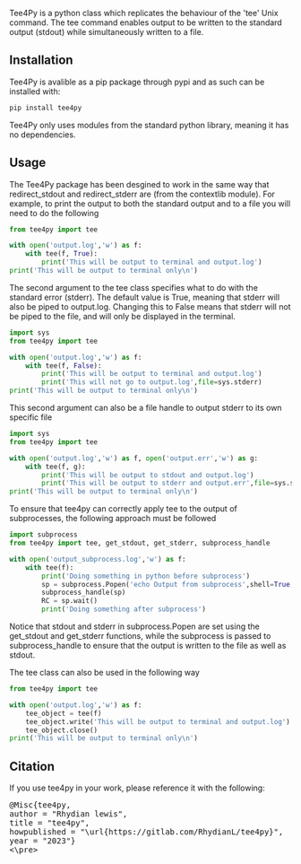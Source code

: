 Tee4Py is a python class which replicates the behaviour of the 'tee' Unix command. The tee command enables output to be written to the standard output (stdout) while simultaneously written to a file. 


## Installation

Tee4Py is avalible as a pip package through pypi and as such can be installed with:

```bash
pip install tee4py
```

Tee4Py only uses modules from the standard python library, meaning it has no dependencies. 


## Usage

The Tee4Py package has been desgined to work in the same way that redirect_stdout and redirect_stderr are (from the contextlib module). For example, to print the output to both the standard output and to a file you will need to do the following

```python
from tee4py import tee

with open('output.log','w') as f:
    with tee(f, True):
        print('This will be output to terminal and output.log')
print('This will be output to terminal only\n')

```

The second argument to the tee class specifies what to do with the standard error (stderr). The default value is True, meaning that stderr will also be piped to output.log. Changing this to False means that stderr will not be piped to the file, and will only be displayed in the terminal. 

```python
import sys
from tee4py import tee

with open('output.log','w') as f:
    with tee(f, False):
        print('This will be output to terminal and output.log')
        print('This will not go to output.log',file=sys.stderr)
print('This will be output to terminal only\n')

```

This second argument can also be a file handle to output stderr to its own specific file

```python
import sys
from tee4py import tee

with open('output.log','w') as f, open('output.err','w') as g:
    with tee(f, g): 
        print('This will be output to stdout and output.log')
        print('This will be output to stderr and output.err',file=sys.stderr)
print('This will be output to terminal only\n')

```

To ensure that tee4py can correctly apply tee to the output of subprocesses, the following approach must be followed

```python
import subprocess 
from tee4py import tee, get_stdout, get_stderr, subprocess_handle

with open('output_subprocess.log','w') as f:
    with tee(f):
        print('Doing something in python before subprocess')
        sp = subprocess.Popen('echo Output from subprocess',shell=True,stdout=get_stdout(),stderr=get_stderr())
        subprocess_handle(sp)
        RC = sp.wait()
        print('Doing something after subprocess')

```

Notice that stdout and stderr in subprocess.Popen are set using the get_stdout and get_stderr functions, while the subprocess is passed to subprocess_handle to ensure that the output is written to the file as well as stdout. 

The tee class can also be used in the following way

```python
from tee4py import tee

with open('output.log','w') as f:
    tee_object = tee(f)
    tee_object.write('This will be output to terminal and output.log')
    tee_object.close()
print('This will be output to terminal only\n')

```

## Citation

If you use tee4py in your work, please reference it with the following:
<pre>
@Misc{tee4py,
author = "Rhydian lewis",
title = "tee4py",
howpublished = "\url{https://gitlab.com/RhydianL/tee4py}",
year = "2023"}
<\pre>




